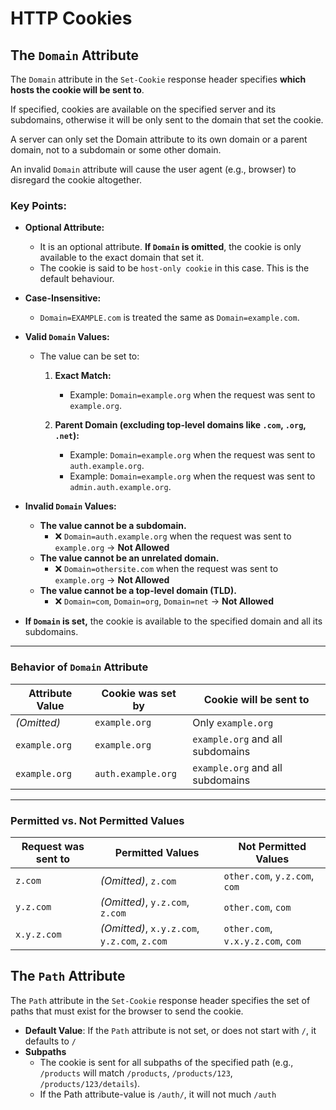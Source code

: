 # HTTP Cookies

## The `Domain` Attribute

The `Domain` attribute in the `Set-Cookie` response header specifies **which hosts the cookie will be sent to**.

If specified, cookies are available on the specified server and its subdomains, otherwise it will be only sent to the domain that set the cookie.

A server can only set the Domain attribute to its own domain or a parent domain, not to a subdomain or some other domain.

An invalid `Domain` attribute will cause the user agent (e.g., browser) to disregard the cookie altogether.

### Key Points:

-   **Optional Attribute:**
    -   It is an optional attribute. **If `Domain` is omitted**, the cookie is only available to the exact domain that set it.
    -   The cookie is said to be `host-only cookie` in this case. This is the default behaviour.
-   **Case-Insensitive:**
    -   `Domain=EXAMPLE.com` is treated the same as `Domain=example.com`.
-   **Valid `Domain` Values:**

    -   The value can be set to:

        1. **Exact Match:**

            - Example: `Domain=example.org` when the request was sent to `example.org`.

        2. **Parent Domain (excluding top-level domains like `.com`, `.org`, `.net`):**

            - Example: `Domain=example.org` when the request was sent to `auth.example.org`.
            - Example: `Domain=example.org` when the request was sent to `admin.auth.example.org`.

-   **Invalid `Domain` Values:**

    -   **The value cannot be a subdomain.**
        -   ❌ `Domain=auth.example.org` when the request was sent to `example.org` → **Not Allowed**
    -   **The value cannot be an unrelated domain.**
        -   ❌ `Domain=othersite.com` when the request was sent to `example.org` → **Not Allowed**
    -   **The value cannot be a top-level domain (TLD).**
        -   ❌ `Domain=com`, `Domain=org`, `Domain=net` → **Not Allowed**

-   **If `Domain` is set,** the cookie is available to the specified domain and all its subdomains.

---

### Behavior of `Domain` Attribute

| Attribute Value | Cookie was set by  | Cookie will be sent to           |
| --------------- | ------------------ | -------------------------------- |
| _(Omitted)_     | `example.org`      | Only `example.org`               |
| `example.org`   | `example.org`      | `example.org` and all subdomains |
| `example.org`   | `auth.example.org` | `example.org` and all subdomains |

---

### Permitted vs. Not Permitted Values

| Request was sent to | **Permitted Values**                         | **Not Permitted Values**          |
| ------------------- | -------------------------------------------- | --------------------------------- |
| `z.com`             | _(Omitted)_, `z.com`                         | `other.com`, `y.z.com`, `com`     |
| `y.z.com`           | _(Omitted)_, `y.z.com`, `z.com`              | `other.com`, `com`                |
| `x.y.z.com`         | _(Omitted)_, `x.y.z.com`, `y.z.com`, `z.com` | `other.com`, `v.x.y.z.com`, `com` |

## The `Path` Attribute

The `Path` attribute in the `Set-Cookie` response header specifies the set of paths that must exist for the browser to send the cookie.

-   **Default Value**: If the `Path` attribute is not set, or does not start with `/`, it defaults to `/`
-   **Subpaths**
    -   The cookie is sent for all subpaths of the specified path (e.g., `/products` will match `/products`, `/products/123`, `/products/123/details`).
    -   If the Path attribute-value is `/auth/`, it will not much `/auth`

